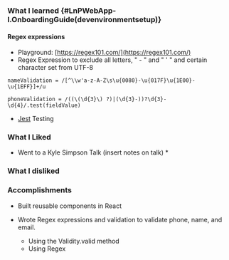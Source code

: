 ### What I learned {#LnPWebApp-I.OnboardingGuide(devenvironmentsetup)}

#### Regex expressions

* Playground: [https://regex101.com/](https://regex101.com/) 
* Regex Expression to exclude all letters,  " - " and " ' " and certain character set from UTF-8

```
nameValidation = /[^\\w'a-z-A-Z\s\u{0080}-\u{017F}\u{1E00}-\u{1EFF}]+/u

phoneValidation = /((\(\d{3}\) ?)|(\d{3}-))?\d{3}-\d{4}/.test(fieldValue)
```

* [Jest](http://facebook.github.io/jest/) Testing

### What I Liked

* Went to a Kyle Simpson Talk \(insert notes on talk\)
  * 

### 

### What I disliked

### Accomplishments

* Built reusable components in React

* Wrote Regex expressions and validation to validate phone, name, and email.

  * Using the Validity.valid method
  * Using Regex



